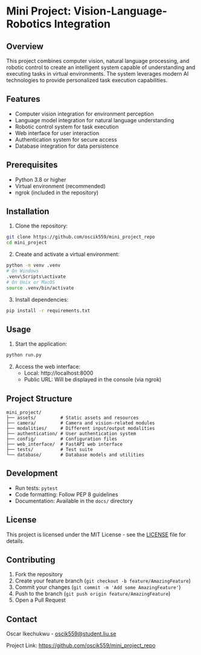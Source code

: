 # Mini Project: Vision-Language-Robotics Integration

## Overview

This project combines computer vision, natural language processing, and robotic control to create an intelligent system capable of understanding and executing tasks in virtual environments. The system leverages modern AI technologies to provide personalized task execution capabilities.

## Features

- Computer vision integration for environment perception
- Language model integration for natural language understanding
- Robotic control system for task execution
- Web interface for user interaction
- Authentication system for secure access
- Database integration for data persistence

## Prerequisites

- Python 3.8 or higher
- Virtual environment (recommended)
- ngrok (included in the repository)

## Installation

1. Clone the repository:
```bash
git clone https://github.com/oscik559/mini_project_repo
cd mini_project
```

2. Create and activate a virtual environment:
```bash
python -m venv .venv
# On Windows
.venv\Scripts\activate
# On Unix or MacOS
source .venv/bin/activate
```

3. Install dependencies:
```bash
pip install -r requirements.txt
```

## Usage

1. Start the application:
```bash
python run.py
```

2. Access the web interface:
   - Local: http://localhost:8000
   - Public URL: Will be displayed in the console (via ngrok)

## Project Structure

```
mini_project/
├── assets/         # Static assets and resources
├── camera/         # Camera and vision-related modules
├── modalities/     # Different input/output modalities
├── authentication/ # User authentication system
├── config/         # Configuration files
├── web_interface/  # FastAPI web interface
├── tests/          # Test suite
└── database/       # Database models and utilities
```

## Development

- Run tests: `pytest`
- Code formatting: Follow PEP 8 guidelines
- Documentation: Available in the `docs/` directory

## License

This project is licensed under the MIT License - see the [LICENSE](LICENSE) file for details.

## Contributing

1. Fork the repository
2. Create your feature branch (`git checkout -b feature/AmazingFeature`)
3. Commit your changes (`git commit -m 'Add some AmazingFeature'`)
4. Push to the branch (`git push origin feature/AmazingFeature`)
5. Open a Pull Request

## Contact

Oscar Ikechukwu - oscik559@student.liu.se

Project Link: https://github.com/oscik559/mini_project_repo
